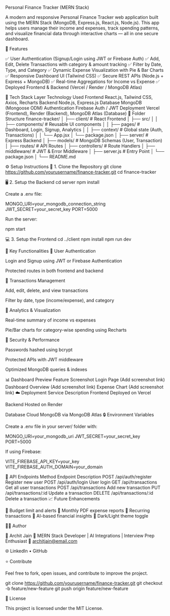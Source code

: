 Personal Finance Tracker (MERN Stack)

A modern and responsive Personal Finance Tracker web application built using the MERN Stack (MongoDB, Express.js, React.js, Node.js).
This app helps users manage their income and expenses, track spending patterns, and visualize financial data through interactive charts — all in one secure dashboard.

🚀 Features

✅ User Authentication (Signup/Login using JWT or Firebase Auth)
✅ Add, Edit, Delete Transactions with category & amount tracking
✅ Filter by Date, Type, and Category
✅ Dynamic Expense Visualization with Pie & Bar Charts
✅ Responsive Dashboard UI (Tailwind CSS)
✅ Secure REST APIs (Node.js + Express + MongoDB)
✅ Real-time Aggregations for Income vs Expense
✅ Deployed Frontend & Backend (Vercel / Render / MongoDB Atlas)

🧩 Tech Stack
Layer	Technology Used
Frontend	React.js, Tailwind CSS, Axios, Recharts
Backend	Node.js, Express.js
Database	MongoDB (Mongoose ODM)
Authentication	Firebase Auth / JWT
Deployment	Vercel (Frontend), Render (Backend), MongoDB Atlas (Database)
📁 Folder Structure
finance-tracker/
│
├── client/                   # React Frontend
│   ├── src/
│   │   ├── components/       # Reusable UI components
│   │   ├── pages/            # Dashboard, Login, Signup, Analytics
│   │   ├── context/          # Global state (Auth, Transactions)
│   │   └── App.jsx
│   └── package.json
│
├── server/                   # Express Backend
│   ├── models/               # MongoDB Schemas (User, Transaction)
│   ├── routes/               # API Routes
│   ├── controllers/          # Route Handlers
│   ├── middleware/           # JWT & Error Middleware
│   ├── server.js             # Entry Point
│   └── package.json
│
└── README.md

⚙️ Setup Instructions
🔧 1. Clone the Repository
git clone https://github.com/yourusername/finance-tracker.git
cd finance-tracker

🖥️ 2. Setup the Backend
cd server
npm install


Create a .env file:

MONGO_URI=your_mongodb_connection_string
JWT_SECRET=your_secret_key
PORT=5000


Run the server:

npm start

💻 3. Setup the Frontend
cd ../client
npm install
npm run dev

🧠 Key Functionalities
🔹 User Authentication

Login and Signup using JWT or Firebase Authentication

Protected routes in both frontend and backend

🔹 Transactions Management

Add, edit, delete, and view transactions

Filter by date, type (income/expense), and category

🔹 Analytics & Visualization

Real-time summary of income vs expenses

Pie/Bar charts for category-wise spending using Recharts

🔹 Security & Performance

Passwords hashed using bcrypt

Protected APIs with JWT middleware

Optimized MongoDB queries & indexes

📊 Dashboard Preview
Feature	Screenshot
Login Page	(Add screenshot link)
Dashboard Overview	(Add screenshot link)
Expense Chart	(Add screenshot link)
☁️ Deployment
Service	Description
Frontend	Deployed on Vercel

Backend	Hosted on Render

Database	Cloud MongoDB via MongoDB Atlas
🔒 Environment Variables

Create a .env file in your server/ folder with:

MONGO_URI=your_mongodb_uri
JWT_SECRET=your_secret_key
PORT=5000


If using Firebase:

VITE_FIREBASE_API_KEY=your_key
VITE_FIREBASE_AUTH_DOMAIN=your_domain

🧩 API Endpoints
Method	Endpoint	Description
POST	/api/auth/register	Register new user
POST	/api/auth/login	User login
GET	/api/transactions	Get all user transactions
POST	/api/transactions	Add new transaction
PUT	/api/transactions/:id	Update a transaction
DELETE	/api/transactions/:id	Delete a transaction
📈 Future Enhancements

🔹 Budget limit and alerts
🔹 Monthly PDF expense reports
🔹 Recurring transactions
🔹 AI-based financial insights
🔹 Dark/Light theme toggle

🧑‍💻 Author

👤 Archit Jain
💼 MERN Stack Developer | AI Integrations | Interview Prep Enthusiast
📧 architjain@email.com

🌐 LinkedIn
 • GitHub

⭐ Contribute

Feel free to fork, open issues, and contribute to improve the project.

git clone https://github.com/yourusername/finance-tracker.git
git checkout -b feature/new-feature
git push origin feature/new-feature

📝 License

This project is licensed under the MIT License.
